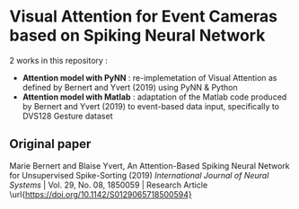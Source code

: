 # Visual Attention for Event Cameras based on Spiking Neural Network

2 works in this repository : 
- **Attention model with PyNN** : re-implemetation of Visual Attention as defined by Bernert and Yvert (2019) using PyNN & Python
- **Attention model with Matlab** : adaptation of the Matlab code produced by Bernert and Yvert (2019) to event-based data input, specifically to DVS128 Gesture dataset

## Original paper

Marie Bernert and Blaise Yvert, An Attention-Based Spiking Neural Network for Unsupervised Spike-Sorting (2019)
*International Journal of Neural Systems* | Vol. 29, No. 08, 1850059 | Research Article
\url{https://doi.org/10.1142/S0129065718500594}
